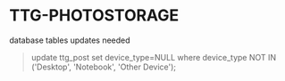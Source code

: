 # TTG-PHOTOSTORAGE

database tables updates needed
> update ttg_post set device_type=NULL where device_type NOT IN ('Desktop', 'Notebook', 'Other Device');